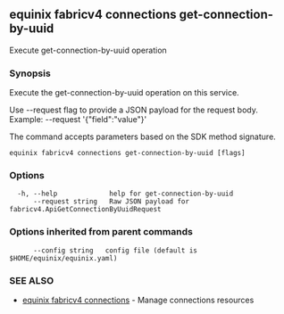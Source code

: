 ## equinix fabricv4 connections get-connection-by-uuid

Execute get-connection-by-uuid operation

### Synopsis

Execute the get-connection-by-uuid operation on this service.

Use --request flag to provide a JSON payload for the request body.
Example: --request '{"field":"value"}'

The command accepts parameters based on the SDK method signature.

```
equinix fabricv4 connections get-connection-by-uuid [flags]
```

### Options

```
  -h, --help             help for get-connection-by-uuid
      --request string   Raw JSON payload for fabricv4.ApiGetConnectionByUuidRequest
```

### Options inherited from parent commands

```
      --config string   config file (default is $HOME/equinix/equinix.yaml)
```

### SEE ALSO

* [equinix fabricv4 connections](equinix_fabricv4_connections.md)	 - Manage connections resources

